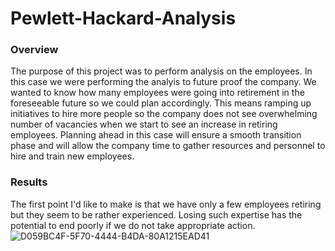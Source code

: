 # Pewlett-Hackard-Analysis

### Overview
The purpose of this project was to perform analysis on the employees. In this case we were performing the analyis to future proof the company. We wanted to know how many employees were going into retirement in the foreseeable future so we could plan accordingly. This means ramping up initiatives to hire more people so the company does not see overwhelming number of vacancies when we start to see an increase in retiring employees. Planning ahead in this case will ensure a smooth transition phase and will allow the company time to gather resources and personnel to hire and train new employees. 

### Results
The first point I'd like to make is that we have only a few employees retiring but they seem to be rather experienced. Losing such expertise has the potential to end poorly if we do not take appropriate action. 
![D059BC4F-5F70-4444-B4DA-80A1215EAD41](https://user-images.githubusercontent.com/112785655/198403401-db042f8f-d7e1-4e52-a962-a3df2993bbfb.jpeg)
